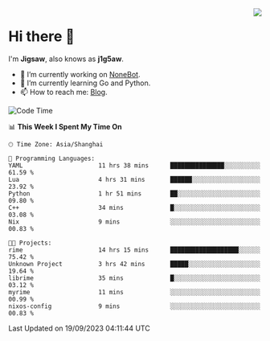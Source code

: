 <a href="#">
  <img align="right" src="https://github-readme-stats.vercel.app/api?username=j1g5awi&count_private=true&show_icons=true&title_color=80070B&text_color=B3B3B3&bg_color=212121&icon_color=80070B" />
</a>

# Hi there 👋

I'm **Jigsaw**, also knows as **j1g5aw**.

- 🔭 I’m currently working on [NoneBot](https://github.com/nonebot).
- 🌱 I’m currently learning Go and Python.
- 📫 How to reach me: [Blog](https://blog.maddestroyer.xyz/).

<!--START_SECTION:waka-->
![Code Time](http://img.shields.io/badge/Code%20Time-1%2C257%20hrs%2026%20mins-blue)

📊 **This Week I Spent My Time On** 

```text
🕑︎ Time Zone: Asia/Shanghai

💬 Programming Languages: 
YAML                     11 hrs 38 mins      ███████████████░░░░░░░░░░   61.59 % 
Lua                      4 hrs 31 mins       ██████░░░░░░░░░░░░░░░░░░░   23.92 % 
Python                   1 hr 51 mins        ██░░░░░░░░░░░░░░░░░░░░░░░   09.80 % 
C++                      34 mins             █░░░░░░░░░░░░░░░░░░░░░░░░   03.08 % 
Nix                      9 mins              ░░░░░░░░░░░░░░░░░░░░░░░░░   00.83 % 

🐱‍💻 Projects: 
rime                     14 hrs 15 mins      ███████████████████░░░░░░   75.42 % 
Unknown Project          3 hrs 42 mins       █████░░░░░░░░░░░░░░░░░░░░   19.64 % 
librime                  35 mins             █░░░░░░░░░░░░░░░░░░░░░░░░   03.12 % 
myrime                   11 mins             ░░░░░░░░░░░░░░░░░░░░░░░░░   00.99 % 
nixos-config             9 mins              ░░░░░░░░░░░░░░░░░░░░░░░░░   00.83 % 
```


 Last Updated on 19/09/2023 04:11:44 UTC
<!--END_SECTION:waka-->
